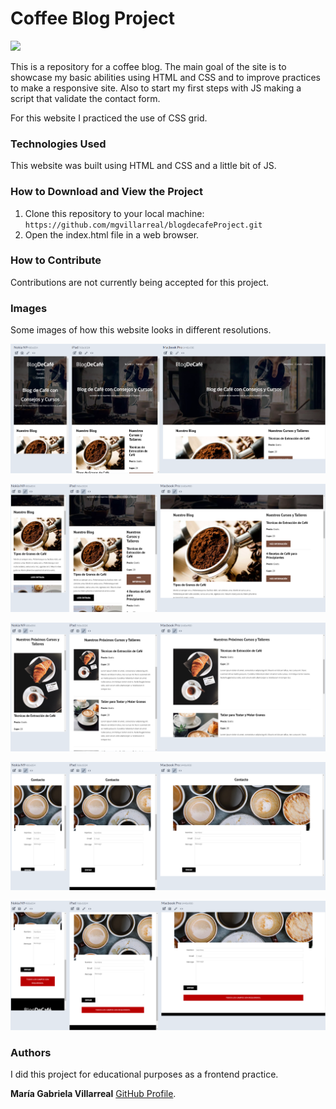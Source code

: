 # Coffee Blog Project

<p align="left">
   <img src="https://img.shields.io/badge/STATUS-DONE-green">
</p>

This is a repository for a coffee blog. The main goal of the site is to showcase my basic abilities using HTML and CSS and to improve practices to make a responsive site. Also to start my first steps with JS making a script that validate the contact form.

For this website I practiced the use of CSS grid.

### Technologies Used
This website was built using HTML and CSS and a little bit of JS.

### How to Download and View the Project
1. Clone this repository to your local machine: `https://github.com/mgvillarreal/blogdecafeProject.git`
2. Open the index.html file in a web browser.

### How to Contribute
Contributions are not currently being accepted for this project.

### Images
Some images of how this website looks in different resolutions.

![Screenshot of My Project](/img/readme/blogdecafe1.png "Index Page with Header")

![Screenshot of My Project](/img/readme/blogdecafe2.png "Index Page")

![Screenshot of My Project](/img/readme/blogdecafe3.png "Cursos Page")

![Screenshot of My Project](/img/readme/blogdecafe4.png "Contacto Page")

![Screenshot of My Project](/img/readme/blogdecafe5.png "Form Validation")

### Authors
I did this project for educational purposes as a frontend practice.

**María Gabriela Villarreal** [GitHub Profile](https://github.com/mgvillarreal).
